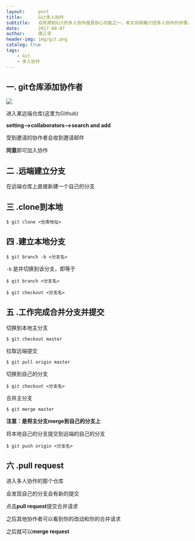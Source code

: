 ```yaml
---
layout:     post
title:      Git多人协作
subtitle:   众所周知Git的多人协作是其核心功能之一，本文将简略介绍多人协作的步骤。
date:       2017-08-07
author:     南三号
header-img: img/git.png
catalog: true
tags:
    - Git
    - 多人协作
---
```


## 一. git仓库添加协作者

![](https://nansanhao.github.io\img-blog\Git-cor-1.png)

进入某远端仓库(这里为Github)

**setting–>collaborators–>search and add**

受到邀请的协作者会收到邀请邮件

**同意**即可加入协作

## 二 .远端建立分支
在远端仓库上直接新建一个自己的分支

## 三 .clone到本地
```shell
$ git clone <仓库地址>
```

## 四 .建立本地分支
```shell
$ git branch -b <分支名>
```

`-b` 是并切换到该分支，即等于

```shell
$ git branch <分支名>

$ git checkout <分支名>
```


## 五 .工作完成合并分支并提交
切换到本地主分支

```shell
$ git checkout master
```

拉取远端提交

```shell
$ git pull origin master
```

切换到自己的分支

```shell
$ git checkout <分支名>
```

合并主分支

```shell
$ git merge master
```

**注意：是将主分支merge到自己的分支上**

将本地自己的分支提交到远端的自己的分支

```shell
$ git push origin <分支名>
```

## 六 .pull request
进入多人协作的那个仓库

会发现自己的分支会有新的提交

点击**pull request**提交合并请求

之后其他协作者可以看到你的改动和你的合并请求

之后就可以**merge request**